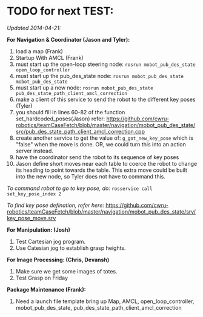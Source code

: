 # TODO for next TEST:
*Updated 2014-04-21:*

**For Navigation & Coordinator (Jason and Tyler):**
1. load a map (Frank)
2. Startup With AMCL (Frank)
3. must start up the open-loop steering node: `rosrun mobot_pub_des_state open_loop_controller`
4. must start up the pub_des_state node: `rosrun mobot_pub_des_state mobot_pub_des_state`
5. must start up a new node: `rosrun mobot_pub_des_state pub_des_state_path_client_amcl_correction`
6. make a client of this service to send the robot to the different key poses (Tyler)
7. you should fill in lines 60-82 of the function set_hardcoded_poses(Jason) refer: https://github.com/cwru-robotics/teamCaseFetch/blob/master/navigation/mobot_pub_des_state/src/pub_des_state_path_client_amcl_correction.cpp
8. create another service to get the value of: `g_got_new_key_pose` which is "false" when the move is done.  OR, we could turn this into an action server instead.
9. have the coordinator send the robot to its sequence of key poses
10. Jason define short moves near each table to coerce the robot to change its heading to point towards the table. This extra move could be  built into the new node, so Tyler does not have to command this.

*To command robot to go to key pose, do:* `rosservice call set_key_pose_index 2`

*To find key pose defination, refer here:* https://github.com/cwru-robotics/teamCaseFetch/blob/master/navigation/mobot_pub_des_state/srv/key_pose_move.srv

**For Manipulation: (Josh)**
1. Test Cartesian jog program.  
2. Use Catesian jog to establish grasp heights.

**For Image Processing: (Chris, Devansh)**
1. Make sure we get some images of totes.  
2. Test Grasp on Friday

**Package Maintenance (Frank):**
1. Need a launch file template bring up Map, AMCL, open_loop_controller, mobot_pub_des_state, pub_des_state_path_client_amcl_correction
